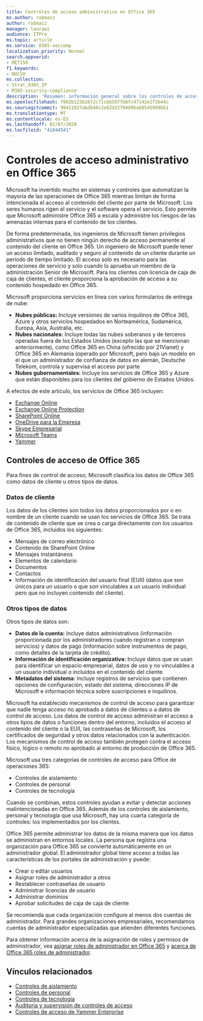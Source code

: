 ```yaml
---
title: Controles de acceso administrativo en Office 365
ms.author: robmazz
author: robmazz
manager: laurawi
audience: ITPro
ms.topic: article
ms.service: O365-seccomp
localization_priority: Normal
search.appverid:
- MET150
f1.keywords:
- NOCSH
ms.collection:
- Strat_O365_IP
- M365-security-compliance
description: 'Resumen: información general sobre los controles de acceso administrativo de Office 365 y la categorización de datos.'
ms.openlocfilehash: f902b123b26f2c71cb6597f66fc47142e2f2b44c
ms.sourcegitcommit: 99411927abdb40c2e82d2279489ba60545989bb1
ms.translationtype: MT
ms.contentlocale: es-ES
ms.lasthandoff: 02/07/2020
ms.locfileid: "41844541"
---
```

# <a name="administrative-access-controls-in-office-365"></a>Controles de acceso administrativo en Office 365 

Microsoft ha invertido mucho en sistemas y controles que automatizan la mayoría de las operaciones de Office 365 mientras limitan de forma intencionada el acceso al contenido del cliente por parte de Microsoft. Los seres humanos rigen el servicio y el software opera el servicio. Esto permite que Microsoft administre Office 365 a escala y administre los riesgos de las amenazas internas para el contenido de los clientes.

De forma predeterminada, los ingenieros de Microsoft tienen privilegios administrativos que no tienen ningún derecho de acceso permanente al contenido del cliente en Office 365. Un ingeniero de Microsoft puede tener un acceso limitado, auditado y seguro al contenido de un cliente durante un período de tiempo limitado. El acceso solo es necesario para las operaciones de servicio y solo cuando lo aprueba un miembro de la administración Senior de Microsoft. Para los clientes con licencia de caja de caja de clientes, el cliente proporciona la aprobación de acceso a su contenido hospedado en Office 365.

Microsoft proporciona servicios en línea con varios formularios de entrega de nube:

- **Nubes públicas:** Incluye versiones de varios inquilinos de Office 365, Azure y otros servicios hospedados en Norteamérica, Sudamérica, Europa, Asia, Australia, etc.
- **Nubes nacionales:** Incluye todas las nubes soberanos y de terceros operadas fuera de los Estados Unidos (excepto las que se mencionan anteriormente), como Office 365 en China (ofrecido por 21Vianet) y Office 365 en Alemania (operado por Microsoft, pero bajo un modelo en el que un administrador de confianza de datos en alemán, Deutsche Telekom, controla y supervisa el acceso por parte
- **Nubes gubernamentales:** Incluye los servicios de Office 365 y Azure que están disponibles para los clientes del gobierno de Estados Unidos.

A efectos de este artículo, los servicios de Office 365 incluyen:

- [Exchange Online](https://docs.microsoft.com/Exchange/exchange-online)
- [Exchange Online Protection](https://docs.microsoft.com/Office365/SecurityCompliance/eop/exchange-online-protection-overview)
- [SharePoint Online](https://docs.microsoft.com/sharepoint/sharepoint-online)
- [OneDrive para la Empresa](https://docs.microsoft.com/OneDrive/onedrive)
- [Skype Empresarial](https://docs.microsoft.com/SkypeForBusiness/skype-for-business-online)
- [Microsoft Teams](https://docs.microsoft.com/MicrosoftTeams/Teams-overview)
- [Yammer](https://docs.microsoft.com/yammer/yammer-landing-page)

## <a name="office-365-access-controls"></a>Controles de acceso de Office 365

Para fines de control de acceso, Microsoft clasifica los datos de Office 365 como datos de cliente u otros tipos de datos.

### <a name="customer-data"></a>Datos de cliente

Los datos de los clientes son todos los datos proporcionados por o en nombre de un cliente cuando se usan los servicios de Office 365. Se trata de contenido de cliente que se crea o carga directamente con los usuarios de Office 365, incluidos los siguientes:

- Mensajes de correo electrónico
- Contenido de SharePoint Online
- Mensajes instantáneos
- Elementos de calendario
- Documentos
- Contactos
- Información de identificación del usuario final (EUII) (datos que son únicos para un usuario o que son vinculables a un usuario individual pero que no incluyen contenido del cliente).

### <a name="other-types-of-data"></a>Otros tipos de datos

Otros tipos de datos son:

- **Datos de la cuenta:** Incluye datos administrativos (información proporcionada por los administradores cuando registran o compran servicios) y datos de pago (información sobre instrumentos de pago, como detalles de la tarjeta de crédito).
- **Información de identificación organizativa:** Incluye datos que se usan para identificar un espacio empresarial, datos de uso y no vinculables a un usuario individual o incluidos en el contenido del cliente.
- **Metadatos del sistema:** Incluye registros de servicios que contienen opciones de configuración, estado del sistema, direcciones IP de Microsoft e información técnica sobre suscripciones e inquilinos.

Microsoft ha establecido mecanismos de control de acceso para garantizar que nadie tenga acceso no aprobado a datos de clientes o a datos de control de acceso. Los datos de control de acceso administran el acceso a otros tipos de datos o funciones dentro del entorno, incluidos el acceso al contenido del cliente o la EUII, las contraseñas de Microsoft, los certificados de seguridad y otros datos relacionados con la autenticación. Los mecanismos de control de acceso también protegen contra el acceso físico, lógico o remoto no aprobado al entorno de producción de Office 365.

Microsoft usa tres categorías de controles de acceso para Office de operaciones 365:

- Controles de aislamiento
- Controles de personal
- Controles de tecnología

Cuando se combinan, estos controles ayudan a evitar y detectar acciones malintencionadas en Office 365. Además de los controles de aislamiento, personal y tecnología que usa Microsoft, hay una cuarta categoría de controles: los implementados por los clientes.

Office 365 permite administrar los datos de la misma manera que los datos se administran en entornos locales. La persona que registra una organización para Office 365 se convierte automáticamente en un administrador global. El administrador global tiene acceso a todas las características de los portales de administración y puede:

- Crear o editar usuarios
- Asignar roles de administrador a otros
- Restablecer contraseñas de usuario
- Administrar licencias de usuario
- Administrar dominios
- Aprobar solicitudes de caja de caja de cliente

Se recomienda que cada organización configure al menos dos cuentas de administrador. Para grandes organizaciones empresariales, recomendamos cuentas de administrador especializadas que atienden diferentes funciones.

Para obtener información acerca de la asignación de roles y permisos de administrador, vea [asignar roles de administrador en Office 365](https://support.office.com/article/Assigning-admin-roles-in-Office-365-eac4d046-1afd-4f1a-85fc-8219c79e1504) y [acerca de Office 365 roles de administrador](https://support.office.com/article/Permissions-in-Office-365-DA585EEA-F576-4F55-A1E0-87090B6AAA9D).

## <a name="related-links"></a>Vínculos relacionados

- [Controles de aislamiento](office-365-isolation-controls.md)
- [Controles de personal](office-365-personnel-controls.md)
- [Controles de tecnología](office-365-technology-controls.md)
- [Auditoría y supervisión de controles de acceso](office-365-monitoring-and-auditing-access-controls.md)
- [Controles de acceso de Yammer Enterprise](office-365-yammer-enterprise-access-controls.md)